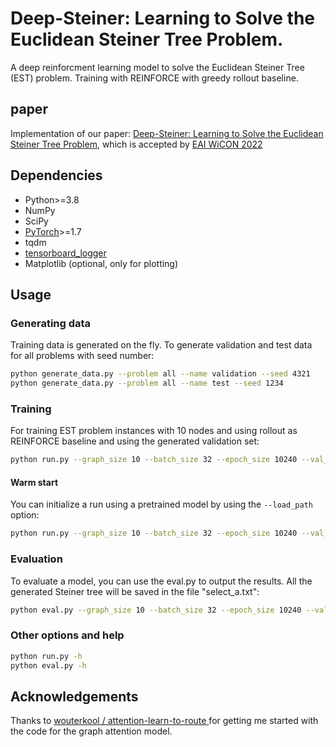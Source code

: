 # Deep-Steiner: Learning to Solve the Euclidean Steiner Tree Problem.

A deep reinforcment learning model to solve the Euclidean Steiner Tree (EST) problem. Training with REINFORCE with greedy rollout baseline.

## paper
Implementation of our paper: [Deep-Steiner: Learning to Solve the Euclidean Steiner Tree Problem](https://arxiv.org/abs/2209.09983), which is accepted by [EAI WiCON 2022](https://wicon.eai-conferences.org/2022/)

## Dependencies

* Python>=3.8
* NumPy
* SciPy
* [PyTorch](http://pytorch.org/)>=1.7
* tqdm
* [tensorboard_logger](https://github.com/TeamHG-Memex/tensorboard_logger)
* Matplotlib (optional, only for plotting)



## Usage

### Generating data

Training data is generated on the fly. To generate validation and test data for all problems with seed number:
```bash
python generate_data.py --problem all --name validation --seed 4321
python generate_data.py --problem all --name test --seed 1234
```

### Training

For training EST problem instances with 10 nodes and using rollout as REINFORCE baseline and using the generated validation set:
```bash
python run.py --graph_size 10 --batch_size 32 --epoch_size 10240 --val_size 10000 --eval_batch_size 10 --baseline rollout --run_name 'est10' --n_epochs 100 --lr_model 0.00000001 --seed 1111 --embedding_dim 128 --hidden_dim 128 --n_encode_layers 5
```

#### Warm start
You can initialize a run using a pretrained model by using the `--load_path` option:
```bash
python run.py --graph_size 10 --batch_size 32 --epoch_size 10240 --val_size 10000 --eval_batch_size 10 --baseline rollout --run_name 'est10' --n_epochs 100 --lr_model 0.00000001 --seed 1111 --embedding_dim 128 --hidden_dim 128 --n_encode_layers 5 --load_path /content/drive/MyDrive/attention_completeV3.0.1/outputs/tsp_10/arc9/epoch-80.pt
```

### Evaluation
To evaluate a model, you can use the eval.py to output the results. All the generated Steiner tree will be saved in the file "select_a.txt":
```bash
python eval.py --graph_size 10 --batch_size 32 --epoch_size 10240 --val_size 10000 --eval_batch_size 10 --baseline rollout --run_name 'est10' --n_epochs 100 --lr_model 0.00000001 --seed 1111 --embedding_dim 128 --hidden_dim 128 --n_encode_layers 5 --load_path /content/drive/MyDrive/attention_completeV3.0.1/outputs/tsp_10/arc9/epoch-80.pt
```

### Other options and help
```bash
python run.py -h
python eval.py -h
```


## Acknowledgements
Thanks to [ wouterkool / attention-learn-to-route ](https://github.com/wouterkool/attention-learn-to-route#attention-learn-to-solve-routing-problems) for getting me started with the code for the graph attention model.
